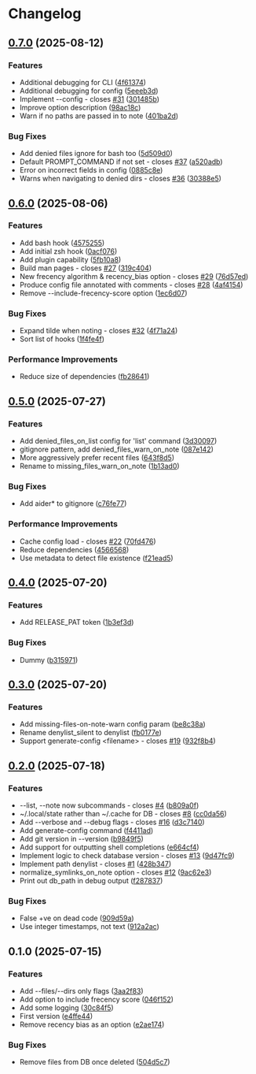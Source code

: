 # Changelog

## [0.7.0](https://github.com/andrewferrier/memy/compare/v0.6.0...v0.7.0) (2025-08-12)


### Features

* Additional debugging for CLI ([4f61374](https://github.com/andrewferrier/memy/commit/4f61374d5305a402ccfa631c421981e681d2171c))
* Additional debugging for config ([5eeeb3d](https://github.com/andrewferrier/memy/commit/5eeeb3d9434ff7563334380c177218a244eda887))
* Implement --config - closes [#31](https://github.com/andrewferrier/memy/issues/31) ([301485b](https://github.com/andrewferrier/memy/commit/301485b47fee6401a418595b05f5d8ebda1a3555))
* Improve option description ([98ac18c](https://github.com/andrewferrier/memy/commit/98ac18c3fd8f9521a885157a5cd67343e4d4f424))
* Warn if no paths are passed in to note ([401ba2d](https://github.com/andrewferrier/memy/commit/401ba2d7b53d12244971256521a5643b9d56f2c4))


### Bug Fixes

* Add denied files ignore for bash too ([5d509d0](https://github.com/andrewferrier/memy/commit/5d509d0f333b36b35fcceaaea58b4348c56eceac))
* Default PROMPT_COMMAND if not set - closes [#37](https://github.com/andrewferrier/memy/issues/37) ([a520adb](https://github.com/andrewferrier/memy/commit/a520adbd1d093911774fe67342554c81693426af))
* Error on incorrect fields in config ([0885c8e](https://github.com/andrewferrier/memy/commit/0885c8e0651c9c546ffa54fd29ed7f03e515605c))
* Warns when navigating to denied dirs - closes [#36](https://github.com/andrewferrier/memy/issues/36) ([30388e5](https://github.com/andrewferrier/memy/commit/30388e56fcae80977e3ca4dcd623733d86fc56d6))

## [0.6.0](https://github.com/andrewferrier/memy/compare/v0.5.0...v0.6.0) (2025-08-06)


### Features

* Add bash hook ([4575255](https://github.com/andrewferrier/memy/commit/457525515da14ef60a404b0dca28288ebcdcd8a4))
* Add initial zsh hook ([0acf076](https://github.com/andrewferrier/memy/commit/0acf07623d199aac8adda11e49198864aa3c0eeb))
* Add plugin capability ([5fb10a8](https://github.com/andrewferrier/memy/commit/5fb10a865a9e46bff205daff37d24b3bd7452607))
* Build man pages - closes [#27](https://github.com/andrewferrier/memy/issues/27) ([319c404](https://github.com/andrewferrier/memy/commit/319c4046e86dfda4ab3ca1f9f47253cb0b6bc9a2))
* New frecency algorithm & recency_bias option - closes [#29](https://github.com/andrewferrier/memy/issues/29) ([76d57ed](https://github.com/andrewferrier/memy/commit/76d57ed634c85d15e98029a3ba631b8363607b50))
* Produce config file annotated with comments - closes [#28](https://github.com/andrewferrier/memy/issues/28) ([4af4154](https://github.com/andrewferrier/memy/commit/4af4154a7c67c0f2b5170bf52b4dac13a87f53f5))
* Remove --include-frecency-score option ([1ec6d07](https://github.com/andrewferrier/memy/commit/1ec6d07acabded6fb0728c29d0b66fa6a74d6d67))


### Bug Fixes

* Expand tilde when noting - closes [#32](https://github.com/andrewferrier/memy/issues/32) ([4f71a24](https://github.com/andrewferrier/memy/commit/4f71a2470fde9b5e964bcca3dec74ad740666130))
* Sort list of hooks ([1f4fe4f](https://github.com/andrewferrier/memy/commit/1f4fe4fc901294c0e91a28c66b80d408702b472c))


### Performance Improvements

* Reduce size of dependencies ([fb28641](https://github.com/andrewferrier/memy/commit/fb286412b27c8675a2b0757b34ad79ea170b016e))

## [0.5.0](https://github.com/andrewferrier/memy/compare/v0.4.0...v0.5.0) (2025-07-27)


### Features

* Add denied_files_on_list config for 'list' command ([3d30097](https://github.com/andrewferrier/memy/commit/3d30097fb8e6f4820719cc94ba3dc98751995a07))
* gitignore pattern, add denied_files_warn_on_note ([087e142](https://github.com/andrewferrier/memy/commit/087e14272ae678f2599f9bbde702acd9de63a179))
* More aggressively prefer recent files ([643f8d5](https://github.com/andrewferrier/memy/commit/643f8d5b80c84207e8d7bd9be8c4ec3b72d8d887))
* Rename to missing_files_warn_on_note ([1b13ad0](https://github.com/andrewferrier/memy/commit/1b13ad0a5818d4bb7b06909d500b311a2289a53f))


### Bug Fixes

* Add aider* to gitignore ([c76fe77](https://github.com/andrewferrier/memy/commit/c76fe778daa718bb903432c9178e6b2847794c00))


### Performance Improvements

* Cache config load - closes [#22](https://github.com/andrewferrier/memy/issues/22) ([70fd476](https://github.com/andrewferrier/memy/commit/70fd4760774b7ecd03870408094aae779af6e36f))
* Reduce dependencies ([4566568](https://github.com/andrewferrier/memy/commit/45665686ade26059a97db82d1caf62fc0b17377e))
* Use metadata to detect file existence ([f21ead5](https://github.com/andrewferrier/memy/commit/f21ead5f5920500c7af04fb7aa4a471d1d86d2ce))

## [0.4.0](https://github.com/andrewferrier/memy/compare/v0.3.0...v0.4.0) (2025-07-20)


### Features

* Add RELEASE_PAT token ([1b3ef3d](https://github.com/andrewferrier/memy/commit/1b3ef3de862e5851515806440ae4e5868f522067))


### Bug Fixes

* Dummy ([b315971](https://github.com/andrewferrier/memy/commit/b315971034a08f71c593691130df3f83519e4d80))

## [0.3.0](https://github.com/andrewferrier/memy/compare/v0.2.0...v0.3.0) (2025-07-20)


### Features

* Add missing-files-on-note-warn config param ([be8c38a](https://github.com/andrewferrier/memy/commit/be8c38ac298fa65cfff14f635b5750a0db1e68a9))
* Rename denylist_silent to denylist ([fb0177e](https://github.com/andrewferrier/memy/commit/fb0177ef8a1331ae5c63a3caad9936a21d1d52f1))
* Support generate-config &lt;filename&gt; - closes [#19](https://github.com/andrewferrier/memy/issues/19) ([932f8b4](https://github.com/andrewferrier/memy/commit/932f8b419d6274de85e76fa317ffc1ec5767b84c))

## [0.2.0](https://github.com/andrewferrier/memy/compare/v0.1.0...v0.2.0) (2025-07-18)


### Features

* --list, --note now subcommands - closes [#4](https://github.com/andrewferrier/memy/issues/4) ([b809a0f](https://github.com/andrewferrier/memy/commit/b809a0fa1ea5ebb534fa8c6a5395ded869ff7e71))
* ~/.local/state rather than ~/.cache for DB - closes [#8](https://github.com/andrewferrier/memy/issues/8) ([cc0da56](https://github.com/andrewferrier/memy/commit/cc0da56bc259077a40be85c206da917353ced0fa))
* Add --verbose and --debug flags - closes [#16](https://github.com/andrewferrier/memy/issues/16) ([d3c7140](https://github.com/andrewferrier/memy/commit/d3c7140e1710bba1d64f6e79b9cd44ac4549b065))
* Add generate-config command ([f4411ad](https://github.com/andrewferrier/memy/commit/f4411ada9082ad1a923c769ca59a61cc64348780))
* Add git version in --version ([b9849f5](https://github.com/andrewferrier/memy/commit/b9849f5fd69106aa9b81ca06221e106aba387f9b))
* Add support for outputting shell completions ([e664cf4](https://github.com/andrewferrier/memy/commit/e664cf498f52e81597339a5ce319f2b0e8aee64b))
* Implement logic to check database version - closes [#13](https://github.com/andrewferrier/memy/issues/13) ([9d47fc9](https://github.com/andrewferrier/memy/commit/9d47fc9fda004b310baa07ba67d23b625ad33afb))
* Implement path denylist - closes [#1](https://github.com/andrewferrier/memy/issues/1) ([428b347](https://github.com/andrewferrier/memy/commit/428b3476ea999d423a60b180080c7eddf7390ac4))
* normalize_symlinks_on_note option - closes [#12](https://github.com/andrewferrier/memy/issues/12) ([9ac62e3](https://github.com/andrewferrier/memy/commit/9ac62e39f1a9aa5f7fd90b30d394227e8b42991d))
* Print out db_path in debug output ([f287837](https://github.com/andrewferrier/memy/commit/f287837643ebf2f9f060208be93e41ef88cc2caa))


### Bug Fixes

* False +ve on dead code ([909d59a](https://github.com/andrewferrier/memy/commit/909d59a0da312d9e412a5a9f7b35ec8a265d614d))
* Use integer timestamps, not text ([912a2ac](https://github.com/andrewferrier/memy/commit/912a2aca725575cfe7e9ad1d391e44f39c08b0f8))

## 0.1.0 (2025-07-15)


### Features

* Add --files/--dirs only flags ([3aa2f83](https://github.com/andrewferrier/memy/commit/3aa2f83d8a162926b26ce4c9f09d23575267d63a))
* Add option to include frecency score ([046f152](https://github.com/andrewferrier/memy/commit/046f15290fe3a98a7dc4dae84400e6862d392938))
* Add some logging ([30c84f5](https://github.com/andrewferrier/memy/commit/30c84f55f4db984632adfc032daf9ee37ecb9eb1))
* First version ([e4ffe44](https://github.com/andrewferrier/memy/commit/e4ffe441ccd7db34ef9bc275cb7a876203a3ab4e))
* Remove recency bias as an option ([e2ae174](https://github.com/andrewferrier/memy/commit/e2ae174cd51a714bcc6851d2d82f556536b58299))


### Bug Fixes

* Remove files from DB once deleted ([504d5c7](https://github.com/andrewferrier/memy/commit/504d5c70905e8ee371ea222760dec9b4875d1db1))
